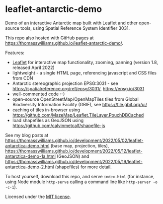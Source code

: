 # leaflet-antarctic-demo

Demo of an interactive Antarctic map built with Leaflet and other open-source tools, using Spatial Reference System Identifier 3031.

This repo also hosted with GitHub pages at <https://thomasswilliams.github.io/leaflet-antarctic-demo/>.

Features:

- [Leaflet](https://leafletjs.com/) for interactive map functionality, zooming, panning (version 1.8, released April 2022)
- lightweight - a single HTML page, referencing javascript and CSS files from CDN
- Antarctic stereographic projection EPSG:3031 - see <https://spatialreference.org/ref/epsg/3031/>, <https://epsg.io/3031>
- well-commented code :-)
- open-source OpenStreetMap/OpenMapTiles tiles from Global Biodiversity Information Facility (GBIF), see <https://tile.gbif.org/ui/>
- caching of tiles in-browser using <https://github.com/MazeMap/Leaflet.TileLayer.PouchDBCached>
- load shapefiles as GeoJSON using <https://github.com/calvinmetcalf/shapefile-js>

See my blog posts at <https://thomasswilliams.github.io/development/2022/05/02/leaflet-antarctica-demo.html> (base map, projection, tiles), <https://thomasswilliams.github.io/development/2022/05/12/leaflet-antarctica-demo-1a.html> (GeoJSON) and <https://thomasswilliams.github.io/development/2022/05/19/leaflet-antarctica-demo-2.html> (shapefiles) for more detail.

To host yourself, download this repo, and serve `index.html` (for instance, using Node module `http-serve` calling a command line like `http-server -o -c-1`).

Licensed under the [MIT license](LICENSE).
